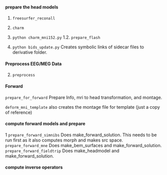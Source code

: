 


#### prepare the head models
1. `freesurfer_reconall`
1. `charm`
1. `python charm_mni152.py`
1.2. `prepare_flash`


1. `python bids_update.py`
Creates symbolic links of sidecar files to derivative folder.


#### Preprocess EEG/MEG Data
2. `preprocess`


#### Forward
`prepare_for_forward`
Prepare Info, mri to head transformation, and montage.

`deform_mni_template`
also creates the montage file for template (just a copy of reference)

#### compute forward models and prepare
1 `prepare_forward_simnibs`
Does make_forward_solution. This needs to be run first as it also computes morph and makes src space.
`prepare_forward_mne`
Does make_bem_surfaces and make_forward_solution.
`prepare_forward_fieldtrip`
Does make_headmodel and make_forward_solution.


#### compute inverse operators

